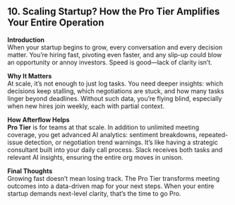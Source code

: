 ## 10. Scaling Startup? How the Pro Tier Amplifies Your Entire Operation

**Introduction**  
When your startup begins to grow, every conversation and every decision matter. You’re hiring fast, pivoting even faster, and any slip-up could blow an opportunity or annoy investors. Speed is good—lack of clarity isn’t.

**Why It Matters**  
At scale, it’s not enough to just log tasks. You need deeper insights: which decisions keep stalling, which negotiations are stuck, and how many tasks linger beyond deadlines. Without such data, you’re flying blind, especially when new hires join weekly, each with partial context.

**How Afterflow Helps**  
**Pro Tier** is for teams at that scale. In addition to unlimited meeting coverage, you get advanced AI analytics: sentiment breakdowns, repeated-issue detection, or negotiation trend warnings. It’s like having a strategic consultant built into your daily call process. Slack receives both tasks and relevant AI insights, ensuring the entire org moves in unison.

**Final Thoughts**  
Growing fast doesn’t mean losing track. The Pro Tier transforms meeting outcomes into a data-driven map for your next steps. When your entire startup demands next-level clarity, that’s the time to go Pro.
